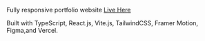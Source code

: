 Fully responsive portfolio website [Live Here](https://icmeportfolio.vercel.app/)

Built with TypeScript, React.js, Vite.js, TailwindCSS, Framer Motion, Figma,and Vercel.
